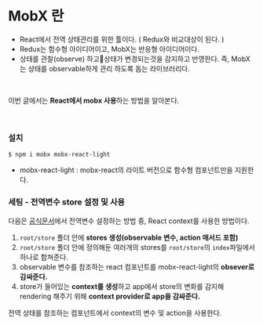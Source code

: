 # MobX 란

- React에서 전역 상태관리를 위한 툴이다. ( Redux와 비교대상이 된다. )
- Redux는 함수형 아이디어이고, MobX는 반응형 아이디어이다.
- 상태를 관찰(observe) 하고상태가 변경되는것을 감지하고 반영한다. 즉, MobX는 상태를 observable하게 관리 하도록 돕는 라이브러리다.

</br>

이번 글에서는 **React에서 mobx 사용**하는 방법을 알아본다.

</br>

### 설치

```
$ npm i mobx mobx-react-light
```

- mobx-react-light : mobx-react의 라이트 버전으로 함수형 컴포넌트만을 지원한다.

### 세팅 - 전역변수 store 설정 및 사용

다음은 [공식문서]('https://mobx.js.org/react-integration.html#tips')에서 전역변수 설정하는 방법 중, React context를 사용한 방법이다.

1. `root/store` 폴더 안에 **stores 생성(observable 변수, action 매서드 포함)**
2. `root/store` 폴더 안에 정의해둔 여러개의 stores를 `root/store`의 `index`파일에서 하나로 합쳐준다.
3. observable 변수를 참조하는 react 컴포넌트를 mobx-react-light의 **obsever로 감싸준다.**
4. store가 들어있는 **context를 생성**하고 app에서 store의 변화를 감지해 rendering 해주기 위해 **context provider로 app을 감싸준다.**

전역 상태를 참조하는 컴포넌트에서 context의 변수 및 action을 사용한다.
